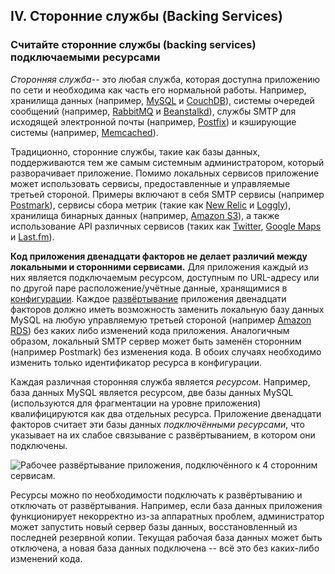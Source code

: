 ## IV. Сторонние службы (Backing Services)

### Считайте сторонние службы (backing services) подключаемыми ресурсами

*Сторонняя служба*-- это любая служба, которая доступна приложению по сети и необходима как часть его нормальной работы. Например, хранилища данных (например, [MySQL](http://dev.mysql.com/) и [CouchDB](http://couchdb.apache.org/)), системы очередей сообщений (например, [RabbitMQ](http://www.rabbitmq.com/) и [Beanstalkd](https://beanstalkd.github.io)), службы SMTP для исходящей электронной почты (например, [Postfix](http://www.postfix.org/)) и кэширующие системы (например, [Memcached](http://memcached.org/)).

Традиционно, сторонние службы, такие как базы данных, поддерживаются тем же самым системным администратором, который разворачивает приложение. Помимо локальных сервисов приложение может использовать сервисы, предоставленные и управляемые третьей стороной. Примеры включают в себя SMTP сервисы (например [Postmark](http://postmarkapp.com/)), сервисы сбора метрик (такие как [New Relic](http://newrelic.com/) и [Loggly](http://www.loggly.com/)), хранилища бинарных данных (например, [Amazon S3](http://aws.amazon.com/s3/)), а также использование API различных сервисов (таких как [Twitter](http://dev.twitter.com/), [Google Maps](https://developers.google.com/maps/) и [Last.fm](http://www.last.fm/api)).

**Код приложения двенадцати факторов не делает различий между локальными и сторонними сервисами.** Для приложения каждый из них является подключаемым ресурсом, доступным по URL-адресу или по другой паре расположение/учётные данные, хранящимися в [конфигурации](./config). Каждое [развёртывание](./codebase) приложения двенадцати факторов должно иметь возможность заменить локальную базу данных MySQL на любую управляемую третьей стороной (например [Amazon RDS](http://aws.amazon.com/rds/)) без каких либо изменений кода приложения. Аналогичным образом, локальный SMTP сервер может быть заменён сторонним (например Postmark) без изменения кода. В обоих случаях необходимо изменить только идентификатор ресурса в конфигурации.

Каждая различная сторонняя служба является *ресурсом*. Например, база данных MySQL является ресурсом, две базы данных MySQL (используются для фрагментации на уровне приложения) квалифицируются как два отдельных ресурса. Приложение двенадцати факторов считает эти базы данных *подключёнными ресурсами*, что указывает на их слабое связывание с развёртыванием, в котором они подключены.

<img src="/images/attached-resources.png" class="full" alt="Рабочее развёртывание приложения, подключённого к 4 сторонним сервисам." />

Ресурсы можно по необходимости подключать к развёртыванию и отключать от развёртывания. Например, если база данных приложения функционирует некорректно из-за аппаратных проблем, администратор может запустить новый сервер базы данных, восстановленный из последней резервной копии. Текущая рабочая база данных может быть отключена, а новая база данных подключена -- всё это без каких-либо изменений кода.
